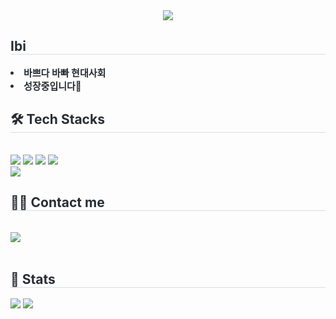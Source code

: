 <div align= "center">
    <img src="https://capsule-render.vercel.app/api?type=waving&color=0:ffffff,100:a0abfd&height=180&text=Easy%20Busy%20Ibi&animation=&fontColor=1b0a5e&fontSize=40" />
    </div>
    <div style="text-align: left;"> 
    <h2 style="border-bottom: 1px solid #d8dee4; color: #282d33;"> Ibi </h2>  
    <div style="font-weight: 700; font-size: 15px; text-align: left; color: #282d33;"> <li> 바쁘다 바빠 현대사회</li><li> 성장중입니다🌱 </div> 
    </div>
    <div style="text-align: left;">
    <h2 style="border-bottom: 1px solid #d8dee4; color: #282d33;"> 🛠️ Tech Stacks </h2> <br> 
    <div style="margin: ; text-align: left;" "text-align: left;"> <img src="https://img.shields.io/badge/Django-092E20?style=flat-square&logo=Django&logoColor=white">
          <img src="https://img.shields.io/badge/Git-F05032?style=flat-square&logo=Git&logoColor=white">
          <img src="https://img.shields.io/badge/Github-181717?style=flat-square&logo=Github&logoColor=white">
          <img src="https://img.shields.io/badge/Python-3776AB?style=flat-square&logo=Python&logoColor=white">
          <br/><img src="https://img.shields.io/badge/MySQL-4479A1?style=flat-square&logo=MySQL&logoColor=white">
          </div>
    </div>
    <div style="text-align: left;">
    <h2 style="border-bottom: 1px solid #d8dee4; color: #282d33;"> 🧑‍💻 Contact me </h2> <br> 
    <div style="text-align: left;"> <a href=mailto:bibinen0050@gmail.com> <img src="https://img.shields.io/badge/Gmail-EA4335?style=flat-square&logo=Gmail&logoColor=white&link=mailto:bibinen0050@gmail.com"> </a>
          </div>  <br> 
    <div style="text-align: left;">  </div> 
    </div>
    <div style="text-align: left;"> 
    <h2 style="border-bottom: 1px solid #d8dee4; color: #282d33;"> 🏅 Stats </h2> <div style="text-align: left;"> <img src="https://github-readme-stats.vercel.app/api?username=rubyhae&bg_color=180,99a5ff,00000000&title_color=1b0a5e&text_color=1b0a5e"
         /> <img src="https://github-readme-stats.vercel.app/api/top-langs/?username=rubyhae&layout=compact&bg_color=180,99a5ff,00000000&title_color=1b0a5e&text_color=1b0a5e"
           /> </div> 
    </div>
    
